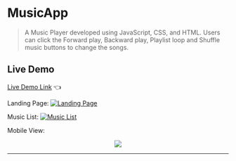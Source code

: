 # MusicApp

>  A Music Player developed using JavaScript, CSS, and HTML. Users can click the Forward play, Backward play, Playlist loop and Shuffle music buttons to change the songs.
 
## Live Demo

[Live Demo Link](online-music-player.vercel.app) :point_left:

Landing Page:
<a href="#" rel="Landing Page">![Landing Page](https://raw.githubusercontent.com/SamirPaulb/assets/main/music/2.png)</a>


Music List:
<a href="#" rel="Music List">![Music List](https://raw.githubusercontent.com/SamirPaulb/assets/main/music/1.png)</a>


Mobile View:
<p align="center">
<a href="#" rel="Mobile View"><img src="https://raw.githubusercontent.com/SamirPaulb/assets/main/music/mobile-view.webp"></a>
</p>

---
 
